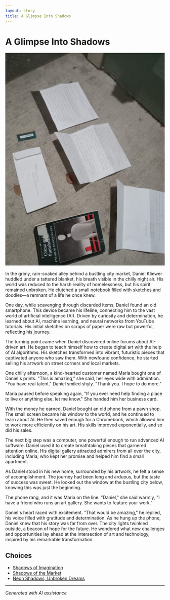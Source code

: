 ```yaml
---
layout: story
title: A Glimpse Into Shadows
---
```


# A Glimpse Into Shadows

![A Glimpse Into Shadows](/input_images/20221011_005157.jpg)

In the grimy, rain-soaked alley behind a bustling city market, Daniel Kliewer huddled under a tattered blanket, his breath visible in the chilly night air. His world was reduced to the harsh reality of homelessness, but his spirit remained unbroken. He clutched a small notebook filled with sketches and doodles—a remnant of a life he once knew.

One day, while scavenging through discarded items, Daniel found an old smartphone. This device became his lifeline, connecting him to the vast world of artificial intelligence (AI). Driven by curiosity and determination, he learned about AI, machine learning, and neural networks from YouTube tutorials. His initial sketches on scraps of paper were raw but powerful, reflecting his journey.

The turning point came when Daniel discovered online forums about AI-driven art. He began to teach himself how to create digital art with the help of AI algorithms. His sketches transformed into vibrant, futuristic pieces that captivated anyone who saw them. With newfound confidence, he started selling his artwork on street corners and local markets.

One chilly afternoon, a kind-hearted customer named Maria bought one of Daniel's prints. "This is amazing," she said, her eyes wide with admiration. "You have real talent."  Daniel smiled shyly. "Thank you. I hope to do more."

Maria paused before speaking again, "If you ever need help finding a place to live or anything else, let me know." She handed him her business card.

With the money he earned, Daniel bought an old phone from a pawn shop. The small screen became his window to the world, and he continued to learn about AI. He then saved enough for a Chromebook, which allowed him to work more efficiently on his art. His skills improved exponentially, and so did his sales.

The next big step was a computer, one powerful enough to run advanced AI software. Daniel used it to create breathtaking pieces that garnered attention online. His digital gallery attracted admirers from all over the city, including Maria, who kept her promise and helped him find a small apartment.

As Daniel stood in his new home, surrounded by his artwork, he felt a sense of accomplishment. The journey had been long and arduous, but the taste of success was sweet. He looked out the window at the bustling city below, knowing this was just the beginning.

The phone rang, and it was Maria on the line. "Daniel," she said warmly, "I have a friend who runs an art gallery. She wants to feature your work."

Daniel's heart raced with excitement. "That would be amazing," he replied, his voice filled with gratitude and determination. As he hung up the phone, Daniel knew that his story was far from over. The city lights twinkled outside, a beacon of hope for the future. He wondered what new challenges and opportunities lay ahead at the intersection of art and technology, inspired by his remarkable transformation.


## Choices

* [Shadows of Imagination](/stories/20221014_111722)
* [Shadows of the Market](/stories/20221112_132825)
* [Neon Shadows, Unbroken Dreams](/stories/20221113_161556)


---
*Generated with AI assistance*
